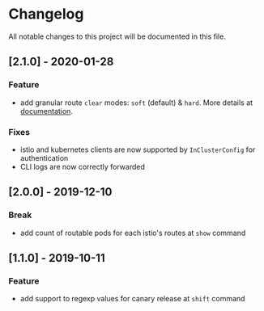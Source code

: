 # Changelog
All notable changes to this project will be documented in this file.

## [2.1.0] - 2020-01-28
### Feature
- add granular route `clear` modes: `soft` (default) & `hard`. More details at [documentation](https://github.com/pismo/istiops/blob/master/README.md).

### Fixes
- istio and kubernetes clients are now supported by `InClusterConfig` for authentication
- CLI logs are now correctly forwarded

## [2.0.0] - 2019-12-10
### Break
- add count of routable pods for each istio's routes at `show` command

## [1.1.0] - 2019-10-11
### Feature
- add support to regexp values for canary release at `shift` command
